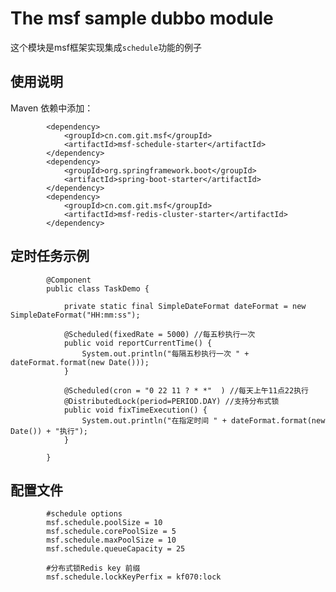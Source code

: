# The msf sample dubbo module #
这个模块是msf框架实现集成`schedule`功能的例子


## 使用说明 ##

Maven 依赖中添加：

            <dependency>
                <groupId>cn.com.git.msf</groupId>
                <artifactId>msf-schedule-starter</artifactId>
            </dependency>
            <dependency>
                <groupId>org.springframework.boot</groupId>
                <artifactId>spring-boot-starter</artifactId>
            </dependency>
            <dependency>
                <groupId>cn.com.git.msf</groupId>
                <artifactId>msf-redis-cluster-starter</artifactId>
            </dependency>

## 定时任务示例 ##

            @Component
            public class TaskDemo {

                private static final SimpleDateFormat dateFormat = new SimpleDateFormat("HH:mm:ss");

                @Scheduled(fixedRate = 5000) //每五秒执行一次
                public void reportCurrentTime() {
                    System.out.println("每隔五秒执行一次 " + dateFormat.format(new Date()));
                }

                @Scheduled(cron = "0 22 11 ? * *"  ) //每天上午11点22执行
                @DistributedLock(period=PERIOD.DAY) //支持分布式锁
                public void fixTimeExecution() {
                    System.out.println("在指定时间 " + dateFormat.format(new Date()) + "执行");
                }

            }

## 配置文件 ##

            #schedule options
            msf.schedule.poolSize = 10
            msf.schedule.corePoolSize = 5
            msf.schedule.maxPoolSize = 10
            msf.schedule.queueCapacity = 25

            #分布式锁Redis key 前缀
            msf.schedule.lockKeyPerfix = kf070:lock
